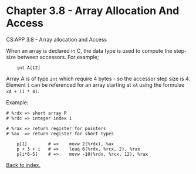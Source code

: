 # Chapter 3.8 - Array Allocation And Access

CS:APP 3.8 - Array allocation and Access

When an array is declared in C, the data type is used to compute the step-size between accessors. For example;

```
	int A[12] 
```

Array A is of type ``int`` which require 4 bytes - so the accessor step size is 4. Element ``i`` can be referenced for an array starting at ``xA`` using the formulae ```xA + (I * 4)```.

Example:

```
# %rdx => short array P
# %rdc => integer index i

# %rax => return register for pointers
# %ax  => return register for short types

	p[1]		# => 	movw 2(%rdx), %ax
	p + 3 + i	# =>	leaq 6(%rdx, %rcx, 2), %rax
	p[i*6-5]	# =>	movw -10(%rdx, %rcx, 12), %rax 
```

[Back to index.](./README.md)
